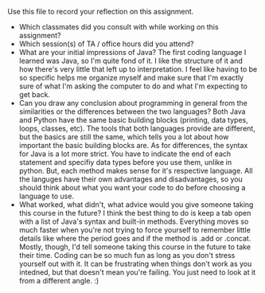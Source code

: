 Use this file to record your reflection on this assignment.

- Which classmates did you consult with while working on this assignment?
- Which session(s) of TA / office hours did you attend?
- What are your initial impressions of Java? 
    The first coding language I learned was Java, so I'm quite fond of it. I like the structure of it and how there's very little that left up to interpretation. I feel like having to be so specific helps me organize myself and make sure that I'm exactly sure of what I'm asking the computer to do and what I'm expecting to get back. 
- Can you draw any conclusion about programming in general from the similarities or the differences between the two languages? 
    Both Java and Python have the same basic building blocks (printing, data types, loops, classes, etc). The tools that both languages provide are different, but the basics are still the same, which tells you a lot about how important the basic building blocks are. 
    As for differences, the syntax for Java is a lot more strict. You have to indicate the end of each statement and specifiy data types before you use them, unlike in python. But, each method makes sense for it's respective language. 
    All the languges have their own advantages and disadvantages, so you should think about what you want your code to do before choosing a language to use. 
- What worked, what didn't, what advice would you give someone taking this course in the future?
    I think the best thing to do is keep a tab open with a list of Java's syntax and built-in methods. Everything moves so much faster when you're not trying to force yourself to remember little details like where the period goes and if the method is .add or .concat. 
    Mostly, though, I'd tell someone taking this course in the future to take their time. Coding can be so much fun as long as you don't stress yourself out with it. It can be frustrating when things don't work as you intedned, but that doesn't mean you're failing. You just need to look at it from a different angle. :) 
